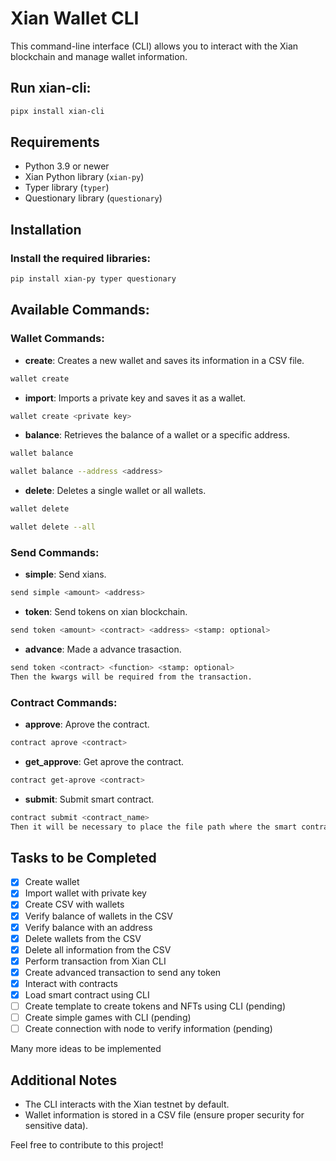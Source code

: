 # Xian Wallet CLI

This command-line interface (CLI) allows you to interact with the Xian blockchain and manage wallet information.

## Run xian-cli:
```bash
pipx install xian-cli
```

## Requirements

- Python 3.9 or newer
- Xian Python library (`xian-py`)
- Typer library (`typer`)
- Questionary library (`questionary`)

## Installation

### Install the required libraries:
```bash
pip install xian-py typer questionary
```

## Available Commands:

### Wallet Commands:

- **create**: Creates a new wallet and saves its information in a CSV file.
```bash
wallet create
```
- **import**: Imports a private key and saves it as a wallet.
```bash
wallet create <private key>
```
- **balance**: Retrieves the balance of a wallet or a specific address.
```bash
wallet balance
```
```bash
wallet balance --address <address>
```
- **delete**: Deletes a single wallet or all wallets.
```bash
wallet delete
```
```bash
wallet delete --all
```

### Send Commands:
- **simple**: Send xians.
```bash
send simple <amount> <address>
```
- **token**: Send tokens on xian blockchain.
```bash
send token <amount> <contract> <address> <stamp: optional>
```
- **advance**: Made a advance trasaction.
```bash
send token <contract> <function> <stamp: optional>
Then the kwargs will be required from the transaction.
```

### Contract Commands:
- **approve**: Aprove the contract.
```bash
contract aprove <contract>
```
- **get_approve**: Get aprove the contract.
```bash
contract get-aprove <contract>
```
- **submit**: Submit smart contract.
```bash
contract submit <contract_name>
Then it will be necessary to place the file path where the smart contract is located.
```

## Tasks to be Completed

- [x] Create wallet
- [x] Import wallet with private key
- [x] Create CSV with wallets
- [x] Verify balance of wallets in the CSV
- [x] Verify balance with an address
- [x] Delete wallets from the CSV
- [x] Delete all information from the CSV
- [x] Perform transaction from Xian CLI
- [x] Create advanced transaction to send any token
- [x] Interact with contracts
- [x] Load smart contract using CLI
- [ ] Create template to create tokens and NFTs using CLI (pending)
- [ ] Create simple games with CLI (pending)
- [ ] Create connection with node to verify information (pending)

Many more ideas to be implemented

## Additional Notes

- The CLI interacts with the Xian testnet by default.
- Wallet information is stored in a CSV file (ensure proper security for sensitive data).

Feel free to contribute to this project!
